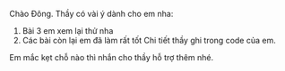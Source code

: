 Chào Đông. Thầy có vài ý dành cho em nha:
1. Bài 3 em xem lại thử nha
2. Các bài còn lại em đã làm rất tốt
Chi tiết thầy ghi trong code của em. 

Em mắc kẹt chỗ nào thì nhắn cho thầy hỗ trợ thêm nhé.
